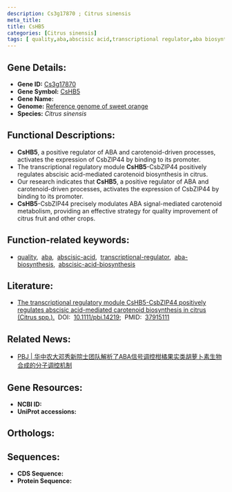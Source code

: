 ```yaml
---
description: Cs3g17870 ; Citrus sinensis
meta_title:
title: CsHB5
categories: [Citrus sinensis]
tags: [ quality,aba,abscisic acid,transcriptional regulator,aba biosynthesis,abscisic acid biosynthesis ]
---
```


## Gene Details:
- **Gene ID:**	[Cs3g17870]()
- **Gene Symbol:** <u> CsHB5 </u>
- **Gene Name:** 
- **Genome:** [Reference genome of sweet orange]()
- **Species:** *Citrus sinensis*

## Functional Descriptions:
   - **CsHB5**, a positive regulator of ABA and carotenoid-driven processes, activates the expression of CsbZIP44 by binding to its promoter.
   - The transcriptional regulatory module **CsHB5**-CsbZIP44 positively regulates abscisic acid-mediated carotenoid biosynthesis in citrus.
   - Our research indicates that **CsHB5**, a positive regulator of ABA and carotenoid-driven processes, activates the expression of CsbZIP44 by binding to its promoter.
   - **CsHB5**-CsbZIP44 precisely modulates ABA signal-mediated carotenoid metabolism, providing an effective strategy for quality improvement of citrus fruit and other crops.

## Function-related keywords:
   - [quality](/tags/quality/),&nbsp;&nbsp;[aba](/tags/aba/),&nbsp;&nbsp;[abscisic-acid](/tags/abscisic-acid/),&nbsp;&nbsp;[transcriptional-regulator](/tags/transcriptional-regulator/),&nbsp;&nbsp;[aba-biosynthesis](/tags/aba-biosynthesis/),&nbsp;&nbsp;[abscisic-acid-biosynthesis](/tags/abscisic-acid-biosynthesis/)

## Literature:
   - [The transcriptional regulatory module CsHB5-CsbZIP44 positively regulates abscisic acid-mediated carotenoid biosynthesis in citrus (Citrus spp.).]( https://onlinelibrary.wiley.com/doi/10.1111/pbi.14219)&nbsp;&nbsp;DOI:&nbsp;&nbsp;[10.1111/pbi.14219](https://onlinelibrary.wiley.com/doi/10.1111/pbi.14219);&nbsp;&nbsp;PMID:&nbsp;&nbsp;[37915111](https://pubmed.ncbi.nlm.nih.gov/37915111/)

## Related News:
   - [PBJ | 华中农大邓秀新院士团队解析了ABA信号调控柑橘果实类胡萝卜素生物合成的分子调控机制](https://mp.weixin.qq.com/s?__biz=Mzg3MDEwNDEyMg==&mid=2247558887&idx=1&sn=fe6225964a36960dc361b4a5ee8ac38e&chksm=bbdd0bb1a041074adc6fe429aa8c1e5d69255f73cf3dac52ff45ab24d3dc5fe0502f8e7f75b2&scene=27#wechat_redirect)

## Gene Resources:
- **NCBI ID:**  [](https://www.ncbi.nlm.nih.gov/gene/?term=)
- **UniProt accessions:** [](https://www.uniprot.org/uniprotkb//entry)

## Orthologs:

## Sequences:
- **CDS Sequence:**
- **Protein Sequence:**
